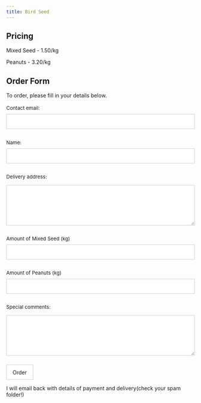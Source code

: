 ```yaml
---
title: Bird Seed
---
```


<style>/* reset */
#fs-frm input,
#fs-frm select,
#fs-frm textarea,
#fs-frm fieldset,
#fs-frm optgroup,
#fs-frm label,
#fs-frm #card-element:disabled {
  font-family: inherit;
  font-size: 100%;
  color: inherit;
  border: none;
  border-radius: 0;
  display: block;
  width: 100%;
  padding: 0;
  margin: 0;
  -webkit-appearance: none;
  -moz-appearance: none;
}
#fs-frm label,
#fs-frm legend,
#fs-frm ::placeholder {
  font-size: .825rem;
  margin-bottom: .5rem;
  padding-top: .2rem;
  display: flex;
  align-items: baseline;
}

/* border, padding, margin, width */
#fs-frm input,
#fs-frm select,
#fs-frm textarea,
#fs-frm #card-element {
  border: 1px solid rgba(0,0,0,0.2);
  background-color: rgba(255,255,255,0.9);
  padding: .75em 1rem;
  margin-bottom: 1.5rem;
}
#fs-frm input:focus,
#fs-frm select:focus,
#fs-frm textarea:focus {
  background-color: white;
  outline-style: solid;
  outline-width: thin;
  outline-color: gray;
  outline-offset: -1px;
}
#fs-frm [type="text"],
#fs-frm [type="email"] {
  width: 100%;
}
#fs-frm [type="button"],
#fs-frm [type="submit"],
#fs-frm [type="reset"] {
  width: auto;
  cursor: pointer;
  -webkit-appearance: button;
  -moz-appearance: button;
  appearance: button;
}
#fs-frm [type="button"]:focus,
#fs-frm [type="submit"]:focus,
#fs-frm [type="reset"]:focus {
  outline: none;
}
#fs-frm [type="submit"],
#fs-frm [type="reset"] {
  margin-bottom: 0;
}
#fs-frm select {
  text-transform: none;
}

#fs-frm [type="checkbox"] {
  -webkit-appearance: checkbox;
  -moz-appearance: checkbox;
  appearance: checkbox;
  display: inline-block;
  width: auto;
  margin: 0 .5em 0 0 !important;
}

#fs-frm [type="radio"] {
  -webkit-appearance: radio;
  -moz-appearance: radio;
  appearance: radio;
}

/* address, locale */
#fs-frm fieldset.locale input[name="city"],
#fs-frm fieldset.locale select[name="state"],
#fs-frm fieldset.locale input[name="postal-code"] {
  display: inline;
}
#fs-frm fieldset.locale input[name="city"] {
  width: 52%;
}
#fs-frm fieldset.locale select[name="state"],
#fs-frm fieldset.locale input[name="postal-code"] {
  width: 20%;
}
#fs-frm fieldset.locale input[name="city"],
#fs-frm fieldset.locale select[name="state"] {
  margin-right: 3%;
}
</style>
## Pricing
Mixed Seed - 1.50/kg

Peanuts - 3.20/kg
## Order Form
To order, please fill in your details below.

<form
  action="https://formspree.io/f/mnqwnowg"
  method="POST"
id="fs-frm"
>

  <label for="email">Contact email:&nbsp;&nbsp;&nbsp;&nbsp;</label>
  <input type="email" name="_replyto" required>

  <label for="name">Name:&nbsp;&nbsp;&nbsp;&nbsp;&nbsp;&nbsp;&nbsp;&nbsp;&nbsp;&nbsp;&nbsp;&nbsp;&nbsp;&nbsp;&nbsp;&nbsp;&nbsp;</label>
  <input type="text" id="name" name="name" required>
  <label for="address">Delivery address:</label>
  <textarea id="address" name="address" rows="5" cols="50" required>
  </textarea>
  <label for="quantitym">Amount of Mixed Seed (kg)</label>
   <input type="number" id="quantitym" name="quantitym" min="1" max="10" step="0.5">


  <label for="quantityp">Amount of Peanuts (kg)</label>
  <input type="number" id="quantityp" name="quantityp" min="1" max="10" step="0.5">


  <label for="comments">Special comments: </label>
  <textarea id="comments" name="comments" rows="5" cols="50"></textarea>
  <input type="submit" value="Order">

  I will email back with details of payment and delivery(check your spam folder!)

</form>
